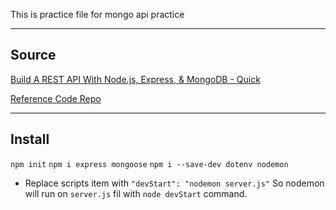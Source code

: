 This is practice file for mongo api practice

---
## Source

[Build A REST API With Node.js, Express, & MongoDB - Quick](https://www.youtube.com/watch?v=fgTGADljAeg&t=1s)

[Reference Code Repo](https://github.com/WebDevSimplified/Your-First-Node-REST-API)

---

## Install

`npm init`
`npm i express mongoose`
`npm i --save-dev dotenv nodemon`

- Replace scripts item with `"devStart": "nodemon server.js"` So nodemon will run on `server.js` fil with `node devStart` command.